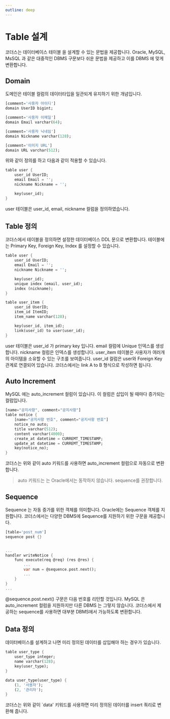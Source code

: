 ```yaml
---
outline: deep
---
```


# Table 설계

코더스는 데이터베이스 테이블 을 설계할 수 있는 문법을 제공합니다. Oracle, MySQL, MsSQL 과 같은 대중적인 DBMS 구문보다 쉬운 
문법을 제공하고 이를 DBMS 에 맞게 변환합니다.

## Domain
도메인은 테이블 컬럼의 데이터타입을 일관되게 유지하기 위한 개념입니다.

```dart
[comment='사용자 아이디']
domain UserID bigint;

[comment='사용자 이메일']
domain Email varchar(64);

[comment='사용자 닉네임']
domain Nickname varchar(128);

[comment='이미지 URL']
domain URL varchar(512);
```
위와 같이 정의를 하고 다음과 같이 적용할 수 있습니다.

```dart
table user {
    user_id UserID;
    email Email = '';
    nickname Nickname = '';

    key(user_id);
}
```
user 테이블은 user_id, email, nickname 컬럼을 정의하였습니다.

## Table 정의
코더스에서 테이블을 정의하면 설정한 데이터베이스 DDL 문으로 변환합니다. 테이블에는 Primary Key, Foreign Key, Index 를 설정할 수 있습니다.

```dart
table user {
    user_id UserID;
    email Email = '';
    nickname Nickname = '';

    key(user_id);
    unique index (email, user_id);
    index (nickname);
}

table user_item {
    user_id UserID;
    item_id ItemID;
    item_name varchar(128);

    key(user_id, item_id);
    link(user_id) to user(user_id);
}
```
user 테이블은 user_id 가 primary key 입니다. email 컬럼에 Unique 인덱스를 생성합니다. nickname 컬럼은 인덱스를 생성합니다.
user_item 테이블은 사용자가 여러개의 아이템을 소유할 수 있는 구조를 보여줍니다. user_id 컬럼은 user와 Foreign Key 관계로 
연결되어 있습니다. 코더스에서는 link A to B 형식으로 작성하면 됩니다.

## Auto Increment
MySQL 에는 auto_increment 컬럼이 있습니다. 이 컬럼은 삽입이 될 때마다 증가되는 컬럼입니다.
```dart
[name="공지사항", comment="공지사항"]
table notice {
    [name="공지사항 번호", comment="공지사항 번호"]
    notice_no auto;
    title varchar(512);
    content varchar(4000);
    create_at datetime = CURREMT_TIMESTAMP;
    update_at datetime = CURREMT_TIMESTAMP;
    key(notice_no);
}
```
코더스는 위와 같이 auto 키워드를 사용하면 auto_increment 컬럼으로 자동으로 변환합니다.

> auto 키워드는 는 Oracle에서는 동작하지 않습니다. sequence를 권장합니다.

## Sequence
Sequence 는 자동 증가를 위한 객체를 의미합니다. Oracle에는 Sequence 객체를 지원합니다. 코더스에서는 
다양한 DBMS에 Sequence를 지원하기 위한 구문을 제공합니다.
```dart
[table='post_num']
sequence post {}


...
handler writeNotice {
    func execute(req @req) (res @res) {
        ...
        var num = @sequence.post.next();
        ...
    }
}
...
```
@sequence.post.next() 구문은 다음 번호를 리턴할 것입니다. MySQL 은 auto_increment 컬럼을 지원하지만 다른 DBMS 는 그렇지 않습니다.
코더스에서 제공하는 sequence를 사용하면 대부분 DBMS에서 가능하도록 변환합니다.


## Data 정의
데이터베이스를 설계하고 나면 미리 정의된 데이터를 삽입해야 하는 경우가 있습니다.
```dart
table user_type {
    user_type integer;
    name varchar(128);
    key(user_type);
}

data user_type(user_type) {
    (1, '사용자');
    (2, '관리자');
}
```
코더스는 위와 같이 `data' 키워드를 사용하면 미리 정의된 데이터를 insert 쿼리로 변환해 줍니다.
